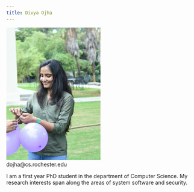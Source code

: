 ```yaml
---
title: Divya Ojha
---
```


<img src="divya.jpg" alt="divya" style="width: 250px;"/>
<br/>
dojha@cs.rochester.edu
<br/>

I am a first year PhD student in the department of Computer Science.
My research interests span along the areas of system software and security.
